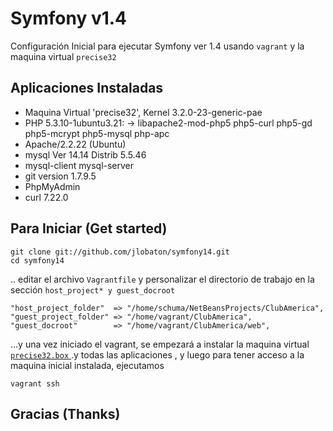 # Symfony v1.4
Configuración Inicial para ejecutar Symfony ver 1.4 usando  ```vagrant``` y la maquina virtual ```precise32```

## Aplicaciones Instaladas

* Maquina Virtual 'precise32', Kernel 3.2.0-23-generic-pae
* PHP 5.3.10-1ubuntu3.21:
  -> libapache2-mod-php5 php5-curl php5-gd php5-mcrypt php5-mysql php-apc
* Apache/2.2.22 (Ubuntu)
* mysql  Ver 14.14 Distrib 5.5.46
* mysql-client mysql-server
* git version 1.7.9.5
* PhpMyAdmin
* curl 7.22.0

## Para Iniciar (Get started)

```
git clone git://github.com/jlobaton/symfony14.git
cd symfony14
```
.. editar el archivo ```Vagrantfile``` y personalizar el directorio de trabajo en la sección ```host_project* y guest_docroot```

```
"host_project_folder"  => "/home/schuma/NetBeansProjects/ClubAmerica",
"guest_project_folder" => "/home/vagrant/ClubAmerica",
"guest_docroot"        => "/home/vagrant/ClubAmerica/web",
```

...y una vez iniciado el vagrant, se empezará a instalar la maquina virtual [```precise32.box``` ](http://files.vagrantup.com/precise32.box).y todas las aplicaciones , y luego para tener acceso a la maquina inicial instalada, ejecutamos

```
vagrant ssh
```

## Gracias (Thanks) 
